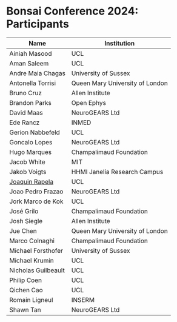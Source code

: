
# Bonsai Conference 2024: Participants

| Name | Institution |
| ---- | ----------- |
| Ainiah Masood | UCL |
| Aman Saleem | UCL |
| Andre Maia Chagas | University of Sussex |
| Antonella Torrisi | Queen Mary University of London |
| Bruno Cruz | Allen Institute |
| Brandon Parks | Open Ephys |
| David Maas | NeuroGEARS Ltd |
| Ede Rancz | INMED |
| Gerion Nabbefeld | UCL |
| Goncalo Lopes | NeuroGEARS Ltd |
| Hugo Marques | Champalimaud Foundation |
| Jacob White | MIT |
| Jakob Voigts | HHMI Janelia Research Campus |
| [Joaquin Rapela](participants/jRapela/README.md) | UCL |
| Joao Pedro Frazao | NeuroGEARS Ltd |
| Jork Marco de Kok | UCL |
| José Grilo | Champalimaud Foundation |
| Josh Siegle | Allen Institute |
| Jue Chen | Queen Mary University of London |
| Marco Colnaghi | Champalimaud Foundation |
| Michael Forsthofer | University of Sussex |
| Michael Krumin | UCL |
| Nicholas Guilbeault | UCL |
| Philip Coen | UCL |
| Qichen Cao | UCL |
| Romain Ligneul | INSERM |
| Shawn Tan | NeuroGEARS Ltd |

